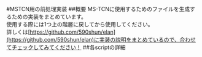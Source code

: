 #MSTCN用の前処理実装
##概要
MS-TCNに使用するためのファイルを生成するための実装をまとめています。  
使用する際には1つ上の階層に戻してから使用してください。  
詳しくは[https://github.com/590shun/elan](https://github.com/590shun/elan)に実装の説明をまとめているので、合わせてチェックしてみてください！
##各scriptの詳細
